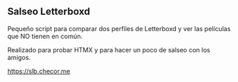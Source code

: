 ## Salseo Letterboxd

Pequeño script para comparar dos perfiles de Letterboxd y ver las películas que NO tienen en común.

Realizado para probar HTMX y para hacer un poco de salseo con los amigos.

https://slb.checor.me
